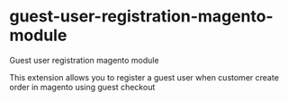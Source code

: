 # guest-user-registration-magento-module
Guest user registration magento module

This extension allows you to register a guest user when customer create order in magento using guest checkout
